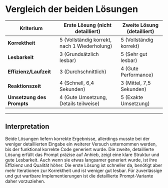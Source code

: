 # Vergleich der beiden Lösungen

| Kriterium           | Erste Lösung (nicht detailliert) | Zweite Lösung (detailliert)    |
|---------------------|----------------------------------|-------------------------------|
| **Korrektheit**     | 5 (Vollständig korrekt, nach 1 Wiederholung) | 5 (Vollständig korrekt)       |
| **Lesbarkeit**      | 3 (Grundsätzlich lesbar)          | 5 (Sehr gut lesbar)            |
| **Effizienz/Laufzeit** | 3 (Durchschnittlich)              | 4 (Gute Performance)           |
| **Reaktionszeit**   | 4 (Schnell, 6,4 Sekunden)         | 3 (Mittel, 7,5 Sekunden)       |
| **Umsetzung des Prompts** | 4 (Gute Umsetzung, Details teilweise) | 5 (Exakte Umsetzung)           |

---

## Interpretation

Beide Lösungen liefern korrekte Ergebnisse, allerdings musste bei der weniger detaillierten Eingabe ein weiterer Versuch unternommen werden, bis der funktional korrekte Code generiert wurde. Die zweite, detaillierte Lösung erfüllt das Prompt präzise auf Anhieb, zeigt eine klare Struktur und gute Lesbarkeit. Auch wenn sie etwas langsamer generiert wurde, ist ihre Effizienz und Qualität höher. Die erste Lösung ist schneller da, benötigt aber mehr Iterationen zur Korrektheit und ist weniger gut lesbar. Für zuverlässige und gut wartbare Implementierungen ist die detaillierte Prompt-Variante daher vorzuziehen.
